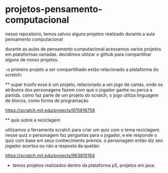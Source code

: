 # projetos-pensamento-computacional
nesse repositorio, temos salvos alguns projetos realizado durante a aula pensamento computacional


durante as aulas de pensamento cumputacional acessamos varios projetos em plataformas variadas. decidimos utilizar o github para compartilhar alguns de nosso projetos.

-o primeiro projeto a ser compartilhado estão relacionado a plataforma do scretch:

** super trunfo
esse é um projeto, relacionado a um jogo de cartas, onde os atributos dos personagens fazem com que o jogador ganhe ou perca a partida.
como faz  parte de um projeto do scratch, o jogo utiliza linguagem de blocos, como forma de programação

https://scratch.mit.edu/projects/970816758

** quis sobre a reciclagem

utilizamos a ferramenta scratch para criar um quiz com o tema reciclagem. nesse quiz o personagem faz perguntas para o jogador, e ele responde o quiz com base em seus conhecimento prévios. o personagem então diz seo jogador acertou ou não a resposta da quetão:

https://scratch.mit.edu/projects/963810164

- temos projetos realizados dentro da plataforma p5, projetos em java:




